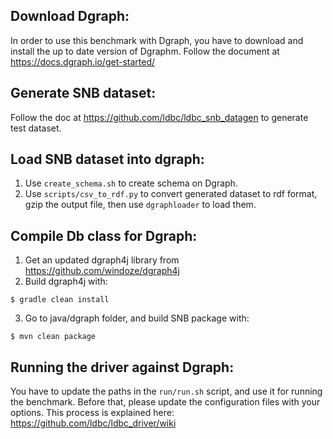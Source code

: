 Download Dgraph:
-----------------------------
In order to use this benchmark with Dgraph, you have to download and install the
up to date version of Dgraphm.
Follow the document at https://docs.dgraph.io/get-started/


Generate SNB dataset:
-----------------------------------
Follow the doc at https://github.com/ldbc/ldbc_snb_datagen to generate test dataset.


Load SNB dataset into dgraph:
-----------------------------------
1. Use `create_schema.sh` to create schema on Dgraph.
2. Use `scripts/csv_to_rdf.py` to convert generated dataset to rdf format, gzip the output file,
then use `dgraphloader` to load them.


Compile Db class for Dgraph:
-----------------------------------

1. Get an updated dgraph4j library from https://github.com/windoze/dgraph4j
2. Build dgraph4j with:
```
$ gradle clean install
```
3. Go to java/dgraph folder, and build SNB package with:
```
$ mvn clean package
```


Running the driver against Dgraph:
--------------------------------------

You have to update the paths in the `run/run.sh` script, and use it for running the benchmark.  Before that, please update the configuration files with your options. This process is explained here:
https://github.com/ldbc/ldbc_driver/wiki
